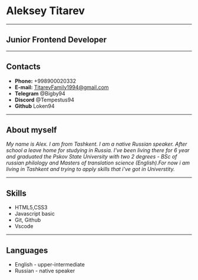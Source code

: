 # Aleksey Titarev
--------------------------
## Junior Frontend Developer
------------------------------
## Contacts
* **Phone:** +998900020332
* **E-mail:** TitarevFamily1994@gmail.com
* **Telegram** @Bigby94
* **Discord** @Tempestus94
* **Github** Loken94
------------------------------

## About myself

*My name is Alex. I am from Tashkent. I am a native Russian speaker. After school a leave home for studying in Russia. I've been living there for 6 year and graduated the Pskov State University with two 2 degrees - BSc of russian philology and Masters of translation science (English).For now i am living in Tashkent and trying to apply skills that i've got in Universtity.*

----------------------------------
## Skills

* HTML5,CSS3
* Javascript basic
* Git, Github
* Vscode

----------------------------------

## Languages
* English - upper-intermediate
* Russian - native speaker
